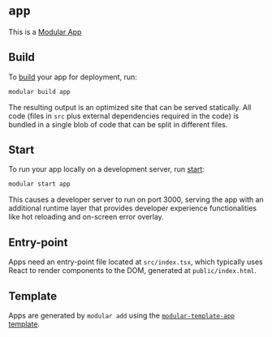 # `app`

This is a [Modular App](https://modular.js.org/package-types/app)

## Build

To [build](https://modular.js.org/commands/build) your app for deployment, run:

```bash
modular build app
```

The resulting output is an optimized site that can be served statically. All
code (files in `src` plus external dependencies required in the code) is bundled
in a single blob of code that can be split in different files.

## Start

To run your app locally on a development server, run
[start](https://modular.js.org/commands/start):

```bash
modular start app
```

This causes a developer server to run on port 3000, serving the app with an
additional runtime layer that provides developer experience functionalities like
hot reloading and on-screen error overlay.

## Entry-point

Apps need an entry-point file located at `src/index.tsx`, which typically uses
React to render components to the DOM, generated at `public/index.html`.

## Template

Apps are generated by `modular add` using the
[`modular-template-app`](https://github.com/jpmorganchase/modular/tree/main/packages/modular-template-app)
[template](https://modular.js.org/package-types/template).

